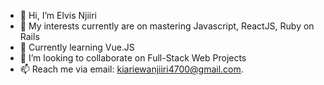 - 👋 Hi, I’m Elvis Njiiri
- 👀 My interests currently are on mastering Javascript, ReactJS, Ruby on Rails
- 🌱 Currently learning Vue.JS
- 💞️ I’m looking to collaborate on Full-Stack Web Projects
- 📫 Reach me via email: kiariewanjiiri4700@gmail.com.

<!---
NEKiarie/NEKiarie is a ✨ special ✨ repository because its `README.md` (this file) appears on your GitHub profile.
You can click the Preview link to take a look at your changes.
--->
